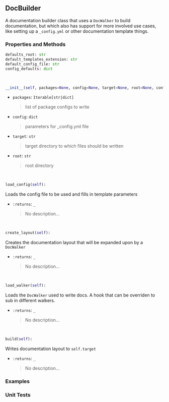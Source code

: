 ## <a id="Peeves.Peeves.Doc.DocsBuilder.DocBuilder">DocBuilder</a>
A documentation builder class that uses a `DocWalker`
to build documentation, but which also has support for more
involved use cases, like setting up a `_config.yml` or other
documentation template things.

### Properties and Methods
```python
defaults_root: str
default_templates_extension: str
default_config_file: str
config_defaults: dict
```
<a id="Peeves.Peeves.Doc.DocsBuilder.DocBuilder.__init__" class="docs-object-method">&nbsp;</a>
```python
__init__(self, packages=None, config=None, target=None, root=None, config_file=None, templates_directory=None, examples_directory=None, tests_directory=None): 
```

- `packages`: `Iterable[str|dict]`
    >list of package configs to write
- `config`: `dict`
    >parameters for _config.yml file
- `target`: `str`
    >target directory to which files should be written
- `root`: `str`
    >root directory

<a id="Peeves.Peeves.Doc.DocsBuilder.DocBuilder.load_config" class="docs-object-method">&nbsp;</a>
```python
load_config(self): 
```
Loads the config file to be used and fills in template parameters
- `:returns`: `_`
    >No description...

<a id="Peeves.Peeves.Doc.DocsBuilder.DocBuilder.create_layout" class="docs-object-method">&nbsp;</a>
```python
create_layout(self): 
```
Creates the documentation layout that will be expanded upon by
        a `DocWalker`
- `:returns`: `_`
    >No description...

<a id="Peeves.Peeves.Doc.DocsBuilder.DocBuilder.load_walker" class="docs-object-method">&nbsp;</a>
```python
load_walker(self): 
```
Loads the `DocWalker` used to write docs.
        A hook that can be overriden to sub in different walkers.
- `:returns`: `_`
    >No description...

<a id="Peeves.Peeves.Doc.DocsBuilder.DocBuilder.build" class="docs-object-method">&nbsp;</a>
```python
build(self): 
```
Writes documentation layout to `self.target`
- `:returns`: `_`
    >No description...

### Examples


### Unit Tests
